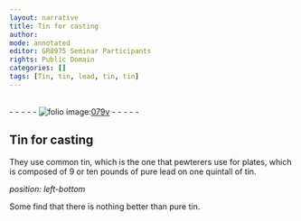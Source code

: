 ```yaml
---
layout: narrative
title: Tin for casting
author:
mode: annotated
editor: GR8975 Seminar Participants
rights: Public Domain
categories: []
tags: [Tin, tin, lead, tin, tin]
---
```


 <br/>- - - - - <a href="http://gallica.bnf.fr/ark:/12148/btv1b10500001g/f164.image"><img src="../assets/photo-icon.png" alt="folio image: " style="display:inline-block; margin-bottom:-3px;"/>079v</a> - - - - - <br/> 
## <span class="material">Tin</span> for casting

 
They use common <span class="material">tin</span>, which is the one that <span class="profession">pewterers</span> use for plates, which is composed of 9 or ten pounds of pure <span class="material">lead</span> on one quintall of <span class="material">tin</span>.
 
*position: left-bottom*

 Some find that there is nothing better than pure <span class="material">tin</span>. 
 